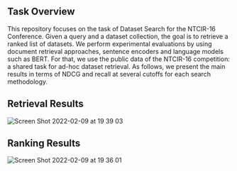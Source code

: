 ## Task Overview

This repository focuses on the task of Dataset Search for the NTCIR-16 Conference. Given a query and a dataset collection, the goal is to retrieve a ranked list of datasets. We perform experimental evaluations by using document retrieval approaches, sentence encoders and language models such as BERT. For that, we use the public data of the NTCIR-16 competition: a shared task for ad-hoc dataset retrieval. As follows, we present the main results in terms of NDCG and recall at several cutoffs for each search methodology.

## Retrieval Results

![Screen Shot 2022-02-09 at 19 39 03](https://user-images.githubusercontent.com/49684242/153302469-92abca80-6c6b-40f8-a9ce-8de89faa4b7f.png)

## Ranking Results

![Screen Shot 2022-02-09 at 19 36 01](https://user-images.githubusercontent.com/49684242/153302180-bed20ba3-172c-4da4-8b87-22ad155866c4.png)


